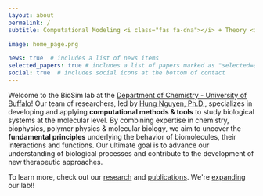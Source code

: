 ```yaml
---
layout: about
permalink: /
subtitle: Computational Modeling <i class="fas fa-dna"></i> + Theory <i class="fas fa-book-open"></i> + Data Science <i class="fas fa-laptop-code"></i>

image: home_page.png

news: true  # includes a list of news items
selected_papers: true # includes a list of papers marked as "selected={true}"
social: true  # includes social icons at the bottom of contact
---
```


Welcome to the BioSim lab at the [Department of Chemistry - University of Buffalo](https://arts-sciences.buffalo.edu/chemistry.html)! Our team of researchers, led by [Hung Nguyen, Ph.D.](/members/PI), specializes in developing and applying **computational methods & tools** to study biological systems at the molecular level. By combining expertise in chemistry, biophysics, polymer physics & molecular biology, we aim to uncover the **fundamental principles** underlying the behavior of biomolecules, their interactions and functions. Our ultimate goal is to advance our understanding of biological processes and contribute to the development of new therapeutic approaches.

To learn more, check out our [research](/projects/) and [publications](/publications/). We're [expanding](/jobs/) our lab!!
